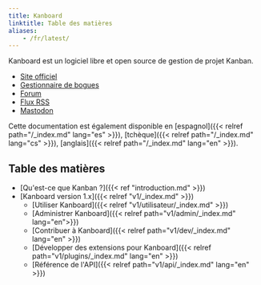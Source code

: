 ```yaml
---
title: Kanboard
linktitle: Table des matières
aliases:
    - /fr/latest/
---
```


Kanboard est un logiciel libre et open source de gestion de projet Kanban.

- [Site officiel](https://kanboard.org)
- [Gestionnaire de bogues](https://github.com/kanboard/kanboard/issues)
- [Forum](https://kanboard.discourse.group/)
- [Flux RSS](https://github.com/kanboard/kanboard/releases.atom)
- [Mastodon](https://mastodon.social/@kanboard)

Cette documentation est également disponible en [espagnol]({{< relref path="/_index.md" lang="es" >}}), [tchèque]({{< relref path="/_index.md" lang="cs" >}}), [anglais]({{< relref path="/_index.md" lang="en" >}}).

## Table des matières

- [Qu'est-ce que Kanban ?]({{< ref "introduction.md" >}})
- [Kanboard version 1.x]({{< relref "v1/_index.md" >}})
    - [Utiliser Kanboard]({{< relref "v1/utilisateur/_index.md" >}})
    - [Administrer Kanboard]({{< relref path="v1/admin/_index.md" lang="en">}})
    - [Contribuer à Kanboard]({{< relref path="v1/dev/_index.md" lang="en" >}})
    - [Développer des extensions pour Kanboard]({{< relref path="v1/plugins/_index.md" lang="en" >}})
    - [Référence de l'API]({{< relref path="v1/api/_index.md" lang="en" >}})